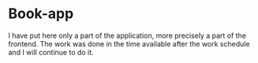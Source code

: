 # Book-app
I have put here only a part of the application, more precisely a part of the frontend. The work was done in the time available after the work schedule and I will continue to do it.
